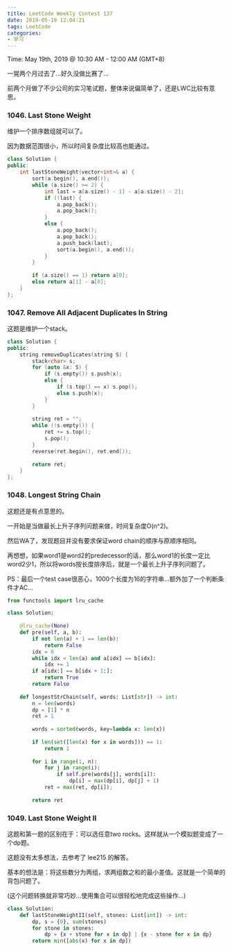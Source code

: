 ```yaml
---
title: LeetCode Weekly Contest 137
date: 2019-05-19 12:04:21
tags: LeetCode
categories: 
- 学习
---
```




Time: May 19th, 2019 @ 10:30 AM - 12:00 AM  (GMT+8)

<!-- more -->



一晃两个月过去了…好久没做比赛了...

前两个月做了不少公司的实习笔试题，整体来说偏简单了，还是LWC比较有意思。



### 1046. Last Stone Weight

维护一个排序数组就可以了。

因为数据范围很小，所以时间复杂度比较高也能通过。

```c++
class Solution {
public:
    int lastStoneWeight(vector<int>& a) {
        sort(a.begin(), a.end());
        while (a.size() >= 2) {
            int last = a[a.size() - 1] - a[a.size() - 2];
            if (!last) {
                a.pop_back();
                a.pop_back();
            }
            else {
                a.pop_back();
                a.pop_back();
                a.push_back(last);
                sort(a.begin(), a.end());
            }
        }
        
        if (a.size() == 1) return a[0];
        else return a[1] - a[0];
    }
};
```



### 1047. Remove All Adjacent Duplicates In String

这题是维护一个stack。

```c++
class Solution {
public:
    string removeDuplicates(string S) {
        stack<char> s;
        for (auto &x: S) {
            if (s.empty()) s.push(x);
            else {
                if (s.top() == x) s.pop();
                else s.push(x);
            }
        }
        
        string ret = "";
        while (!s.empty()) {
            ret += s.top();
            s.pop();
        }
        reverse(ret.begin(), ret.end());
        
        return ret;
    }
};
```



### 1048. Longest String Chain 

这题还是有点意思的。

一开始是当做最长上升子序列问题来做，时间复杂度O(n^2)。

然后WA了，发现题目并没有要求保证word chain的顺序与原顺序相同。

再想想，如果word1是word2的predecessor的话，那么word1的长度一定比word2少1，所以将words按长度排序后，就是一个最长上升子序列问题了。

PS：最后一个test case很恶心，1000个长度为16的字符串...额外加了一个判断条件才AC...

```python
from functools import lru_cache

class Solution:
    
    @lru_cache(None)
    def pre(self, a, b):
        if not len(a) + 1 == len(b):
            return False
        idx = 0
        while idx < len(a) and a[idx] == b[idx]:
            idx += 1
        if a[idx:] == b[idx + 1:]:
            return True
        return False
    
    def longestStrChain(self, words: List[str]) -> int:
        n = len(words)
        dp = [1] * n
        ret = 1
        
        words = sorted(words, key=lambda x: len(x))
        
        if len(set([len(x) for x in words])) == 1:
            return 1
        
        for i in range(1, n):
            for j in range(i):
                if self.pre(words[j], words[i]):
                    dp[i] = max(dp[i], dp[j] + 1)
            ret = max(ret, dp[i]);
                
        return ret
```



### 1049. Last Stone Weight II

这题和第一题的区别在于：可以选任意two rocks。这样就从一个模拟题变成了一个dp题。

这题没有太多想法，去参考了 lee215 的解答。

基本的想法是：将这些数分为两组，求两组数之和的最小差值。这就是一个简单的背包问题了。

(这个问题转换就非常巧妙…使用集合可以很轻松地完成这些操作...)

```python
class Solution:
    def lastStoneWeightII(self, stones: List[int]) -> int:
        dp, s = {0}, sum(stones)
        for stone in stones:
            dp = {x + stone for x in dp} | {x - stone for x in dp}
        return min([abs(x) for x in dp])
```





